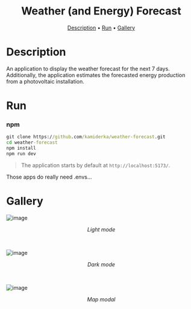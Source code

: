 <h1 align="center">
Weather (and Energy) Forecast
</h1>

<p align="center">
  <a href="#description">Description</a> •
  <a href="#run">Run</a> •
  <a href="#gallery">Gallery</a>
</p>

# Description

An application to display the weather forecast for the next 7 days. Additionally, the application estimates the forecasted energy production from a photovoltaic installation.

# Run

### npm

```cmd
git clone https://github.com/kamiderka/weather-forecast.git
cd weather-forecast
npm install
npm run dev
```

> The application starts by default at `http://localhost:5173/`.

Those apps do really need .envs...

# Gallery

![image](https://github.com/kamiderka/weather-forecast/assets/65948245/3a6864e5-e7ca-473b-b56e-edf2f0b423ae)

<p align="center"><i>Light mode</i></p>  <br/>

![image](https://github.com/kamiderka/weather-forecast/assets/65948245/97ee536f-65ba-4ab6-b43f-e1906d54f187)

<p align="center"><i>Dark mode</i></p> <br/>

![image](https://github.com/kamiderka/weather-forecast/assets/65948245/d780bd61-e2d2-498b-a96f-8ae0b6d8873a)

<p align="center"><i>Map modal</i></p>  <br/>
